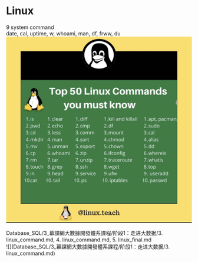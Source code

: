 
# Linux     

9 system command        
date, cal, uptime, w, whoami, man, df, frww, du     
![](top50_linuxcommands.jpg)        


Database_SQL/3_幕課網大數據開發體系課程/阶段1：走进大数据/3. linux_command.md, 4. linux_command.md, 5. linux_final.md           
![](Database_SQL/3_幕課網大數據開發體系課程/阶段1：走进大数据/3. linux_command.md) 